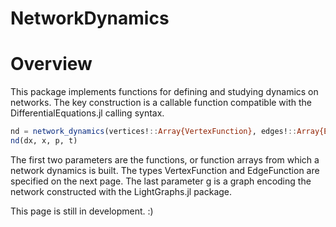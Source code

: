 # NetworkDynamics

# Overview

This package implements functions for defining and studying dynamics on networks.
The key construction is a callable function compatible with the
DifferentialEquations.jl calling syntax.

```julia
nd = network_dynamics(vertices!::Array{VertexFunction}, edges!::Array{EdgeFunction}, g)
nd(dx, x, p, t)
```

The first two parameters are the functions, or function arrays from which a network dynamics is
built. The types VertexFunction and EdgeFunction are specified on the next page.
The last parameter g is a graph encoding the network constructed with
the LightGraphs.jl package.

This page is still in development. :)
